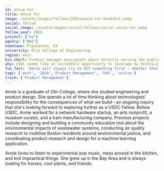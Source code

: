 ```yaml
---
id: annie-tor
title: Annie Tor
image: /assets/images/fellows/2024/annie-tor-headshot.webp
social: fellow
social_image: /assets/images/social/fellows/social-annie-tor.webp
fellow_year: 2024
project: ["na"]
agency: ["DHS"]
hometown: Pleasanton, CA
university: Olin College of Engineering
region: west
bio_short: Product manager passionate about directly serving the public through technology
why: USDC seems like an incredible opportunity to leverage my technical skills to directly serve the public.
fun_fact: 'Annie will always try to DIY something first – whether that’s hemming her pants, fixing dents in her car, or haircuts.'
tags: ['west', '2024','Product_Management', 'DHS', 'active']
track: ['Product Management']
---
```


Annie is a graduate of Olin College, where she studied engineering and product design. She spends a lot of time thinking about technologists' responsibility for the consequences of what we build – an ongoing inquiry that she's looking forward to exploring further as a USDC Fellow. Before USDC, Annie worked for a network hardware startup, an arts nonprofit, a museum curator, and a train manufacturing company. Previous projects include designing and building a community education tool about the environmental impacts of wastewater systems, conducting air quality research to mobilize Boston residents around environmental justice, and coordinating product research and design for a machine learning application.

Annie loves to listen to experimental pop music, mess around in the kitchen, and knit impractical things. She grew up in the Bay Area and is always looking for horses, cool plants, and friends.

